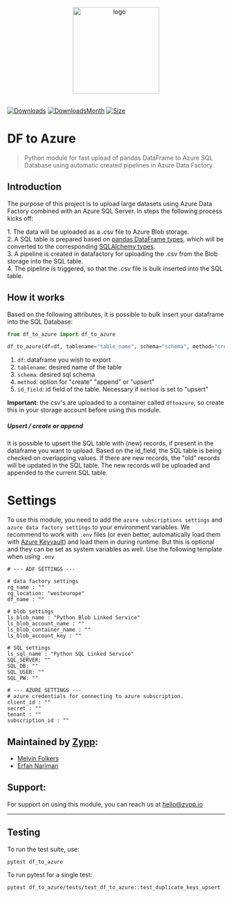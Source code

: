 <div style="text-align:center"><img alt="logo" src="https://www.zypp.io/static/assets/img/logos/zypp/white/500px.png" width="200"></div><br>

[![Downloads](https://pepy.tech/badge/df-to-azure)](https://pepy.tech/project/df-to-azure)
[![DownloadsMonth](https://pepy.tech/badge/df-to-azure/month)](https://pepy.tech/project/df-to-azure)
[![Size](https://img.shields.io/github/languages/code-size/zypp-io/df_to_azure)](https://img.shields.io/github/languages/code-size/zypp-io/df_to_azure)

# DF to Azure

> Python module for fast upload of pandas DataFrame to Azure SQL Database using automatic created pipelines in Azure Data Factory.

## Introduction

The purpose of this project is to upload large datasets using Azure Data Factory combined with an Azure SQL Server.
In steps the following process kicks off:<p>
    1. The data will be uploaded as a .csv file to Azure Blob storage.<br>
    2. A SQL table is prepared based on [pandas DataFrame types](https://pandas.pydata.org/pandas-docs/stable/user_guide/basics.html#basics-dtypes),
which will be converted to the corresponding [SQLAlchemy types](https://docs.sqlalchemy.org/en/14/core/type_basics.html). <br>
    3. A pipeline is created in datafactory for uploading the .csv from the Blob storage into the SQL table.<br>
    4. The pipeline is triggered, so that the .csv file is bulk inserted into the SQL table.<br>

## How it works

Based on the following attributes, it is possible to bulk insert your dataframe into the SQL Database:

```python
from df_to_azure import df_to_azure

df_to_azure(df=df, tablename="table_name", schema="schema", method="create", id_field="col_a")
```

1. `df`: dataframe you wish to export
2. `tablename`: desired name of the table
3. `schema`: desired sql schema
4. `method`: option for "create" "append" or "upsert"
5. `id_field`: id field of the table. Necessary if `method` is set to "upsert"

**Important**: the csv's are uploaded to a container called `dftoazure`, so create this in your storage account before using this module.

##### Upsert / create or append
It is possible to upsert the SQL table with (new) records, if present in the dataframe you want to upload.
Based on the id_field, the SQL table is being checked on overlapping values.
If there are new records, the "old" records will be updated in the SQL table.
The new records will be uploaded and appended to the current SQL table.

# Settings
To use this module, you need to add the `azure subscriptions settings` and `azure data factory settings` to your environment variables.
We recommend to work with `.env` files (or even better, automatically load them with [Azure Keyvault](https://pypi.org/project/keyvault/)) and load them in during runtime. But this is optional and they can be set as system variables as well.
Use the following template when using `.env`

```text
# --- ADF SETTINGS ---

# data factory settings
rg_name : ""
rg_location: "westeurope"
df_name : ""

# blob settings
ls_blob_name : "Python Blob Linked Service"
ls_blob_account_name : ""
ls_blob_container_name : ""
ls_blob_account_key : ""

# SQL settings
ls_sql_name : "Python SQL Linked Service"
SQL_SERVER: ""
SQL_DB: ""
SQL_USER: ""
SQL_PW: ""

# --- AZURE SETTINGS ---
# azure credentials for connecting to azure subscription.
client_id : ""
secret : ""
tenant : ""
subscription_id : ""
```

## Maintained by [Zypp](https://github.com/zypp-io):
- [Melvin Folkers](https://github.com/melvinfolkers)
- [Erfan Nariman](https://github.com/erfannariman)

## Support:
For support on using this module, you can reach us at [hello@zypp.io](mailto:hello@zypp.io)

---

## Testing

To run the test suite, use:

```commandline
pytest df_to_azure
```

To run pytest for a single test:
```commandline
pytest df_to_azure/tests/test_df_to_azure::test_duplicate_keys_upsert
```
